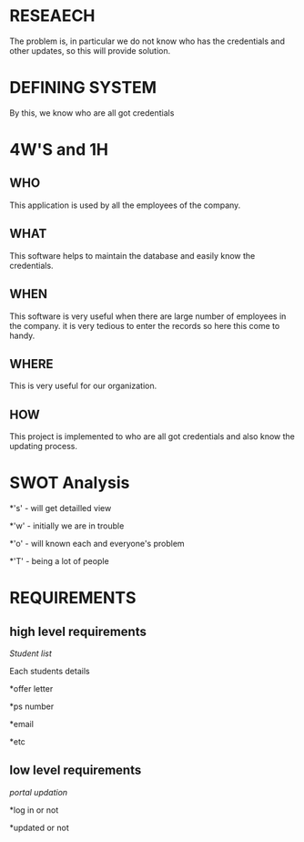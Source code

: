# RESEAECH 

The problem is, in particular we do not know who has the credentials and other updates, so this will provide solution.

# DEFINING SYSTEM

By this, we know who are all got credentials

# 4W'S and 1H

## WHO

This application is used by all the employees of the company.

## WHAT

This software helps to maintain the database and easily know the credentials.

## WHEN

This software is very useful when there are large number of employees in the company. it is very tedious to enter the records so here this come to handy.

## WHERE

This is very useful for our organization.

## HOW

This project is implemented to who are all got credentials and also know the updating process.

# SWOT Analysis

 *'s' - will get detailled view
 
 *'w' - initially we are in trouble
 
 *'o' - will known each and everyone's problem
 
 *'T' - being a lot of people
 
# REQUIREMENTS

## high level requirements

_Student list_

Each students details

 *offer letter
 
 *ps number
 
 *email
 
 *etc
 
## low level requirements

_portal updation_

 *log in or not
 
 *updated or not
 
